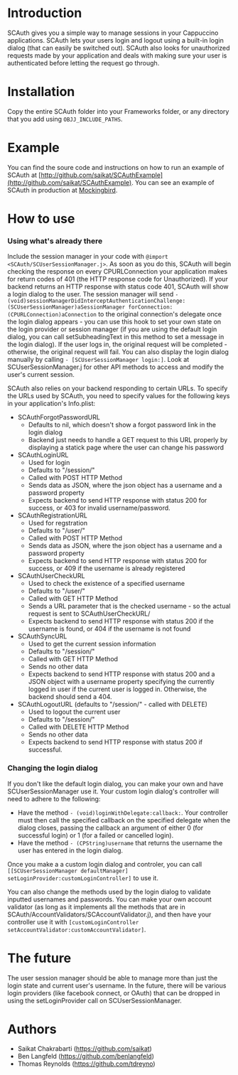 Introduction
============

SCAuth gives you a simple way to manage sessions in your Cappuccino applications.  SCAuth lets your users login and logout using a built-in login dialog (that can easily be switched out).  SCAuth also looks for unauthorized requests made by your application and deals with making sure your user is authenticated before letting the request go through.

Installation
============

Copy the entire SCAuth folder into your Frameworks folder, or any directory that you add using `OBJJ_INCLUDE_PATHS`.

Example
=======

You can find the soure code and instructions on how to run an example of SCAuth at [http://github.com/saikat/SCAuthExample](http://github.com/saikat/SCAuthExample).  You can see an example of SCAuth in production at [Mockingbird](http://gomockingbird.com/).

How to use
==========

### Using what's already there ###
Include the session manager in your code with `@import <SCAuth/SCUserSessionManager.j>`.  As soon as you do this, SCAuth will begin checking the response on every CPURLConnection your application makes for return codes of 401 (the HTTP response code for Unauthorized).  If your backend returns an HTTP response with status code 401, SCAuth will show a login dialog to the user.  The session manager will send `- (void)sessionManagerDidInterceptAuthenticationChallenge:(SCUserSessionManager)aSessionManager forConnection:(CPURLConnection)aConnection` to the original connection's delegate once the login dialog appears - you can use this hook to set your own state on the login provider or session manager (if you are using the default login dialog, you can call setSubheadingText in this method to set a message in the login dialog).  If the user logs in, the original request will be completed - otherwise, the original request will fail.  You can also display the login dialog manually by calling `- [SCUserSessionManager login:]`.  Look at SCUserSessionManager.j for other API methods to access and modify the user's current session.

SCAuth also relies on your backend responding to certain URLs.  To specify the URLs used by SCAuth, you need to specify values for the following keys in your application's Info.plist:

*	SCAuthForgotPasswordURL
  	* Defaults to nil, which doesn't show a forgot password link in the login dialog
  	* Backend just needs to handle a GET request to this URL properly by displaying a statick page where the user can change his password
*	SCAuthLoginURL
	* Used for login
	* Defaults to "/session/"
	* Called with POST HTTP Method
	* Sends data as JSON, where the json object has a username and a password property
	* Expects backend to send HTTP response with status 200 for success, or 403 for invalid username/password.
*	SCAuthRegistrationURL
	* Used for regstration
	* Defaults to "/user/"
	* Called with POST HTTP Method
	* Sends data as JSON, where the json object has a username and a password property
	* Expects backend to send HTTP response with status 200 for success, or 409 if the username is already registered
*	SCAuthUserCheckURL
	* Used to check the existence of a specified username
	* Defaults to "/user/"
	* Called with GET HTTP Method
	* Sends a URL parameter that is the checked username - so the actual request is sent to SCAuthUserCheckURL/<username>
	* Expects backend to send HTTP response with status 200 if the username is found, or 404 if the username is not found
*	SCAuthSyncURL
	* Used to get the current session information
	* Defaults to "/session/"
	* Called with GET HTTP Method
	* Sends no other data
	* Expects backend to send HTTP response with status 200 and a JSON object with a username property specifying the currently logged in user if the current user is logged in.  Otherwise, the backend should send a 404.
*	SCAuthLogoutURL (defaults to "/session/" - called with DELETE)
	* Used to logout the current user
	* Defaults to "/session/"
	* Called with DELETE HTTP Method
	* Sends no other data
	* Expects backend to send HTTP response with status 200 if successful.

### Changing the login dialog ###
If you don't like the default login dialog, you can make your own and have SCUserSessionManager use it.  Your custom login dialog's controller will need to adhere to the following:

*	Have the method `- (void)loginWithDelegate:callback:`.  Your controller must then call the specified callback on the specified delegate when the dialog closes, passing the callback an argument of either 0 (for successful login) or 1 (for a failed or cancelled login).
*	Have the method `- (CPString)username` that returns the username the user has entered in the login dialog.

Once you make a a custom login dialog and controler, you can call `[[SCUserSessionManager defaultManager] setLoginProvider:customLoginController]` to use it.

You can also change the methods used by the login dialog to validate inputted usernames and passwords.  You can make your own account validator (as long as it implements all the methods that are in SCAuth/AccountValidators/SCAccountValidator.j), and then have your controller use it with `[customLoginController setAccountValidator:customAccountValidator]`.

The future
==========

The user session manager should be able to manage more than just the login state and current user's username.  In the future, there will be various login providers (like facebook connect, or OAuth) that can be dropped in using the setLoginProvider call on SCUserSessionManager.

Authors
=======
* Saikat Chakrabarti (https://github.com/saikat)
* Ben Langfeld (https://github.com/benlangfeld)
* Thomas Reynolds (https://github.com/tdreyno)